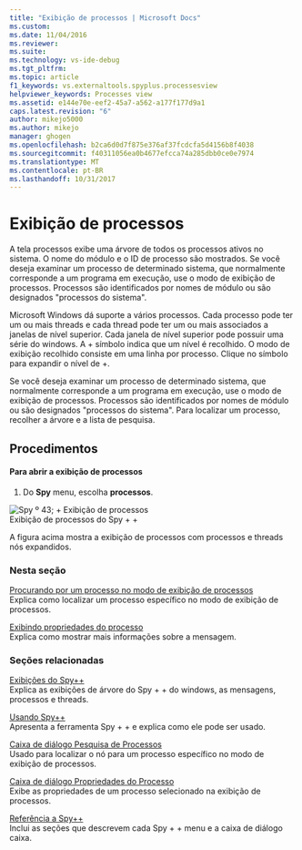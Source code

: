 ```yaml
---
title: "Exibição de processos | Microsoft Docs"
ms.custom: 
ms.date: 11/04/2016
ms.reviewer: 
ms.suite: 
ms.technology: vs-ide-debug
ms.tgt_pltfrm: 
ms.topic: article
f1_keywords: vs.externaltools.spyplus.processesview
helpviewer_keywords: Processes view
ms.assetid: e144e70e-eef2-45a7-a562-a177f177d9a1
caps.latest.revision: "6"
author: mikejo5000
ms.author: mikejo
manager: ghogen
ms.openlocfilehash: b2ca6d0d7f875e376af37fcdcfa5d4156b8f4038
ms.sourcegitcommit: f40311056ea0b4677efcca74a285dbb0ce0e7974
ms.translationtype: MT
ms.contentlocale: pt-BR
ms.lasthandoff: 10/31/2017
---
```

# <a name="processes-view"></a>Exibição de processos
A tela processos exibe uma árvore de todos os processos ativos no sistema. O nome do módulo e o ID de processo são mostrados. Se você deseja examinar um processo de determinado sistema, que normalmente corresponde a um programa em execução, use o modo de exibição de processos. Processos são identificados por nomes de módulo ou são designados "processos do sistema".  
  
 Microsoft Windows dá suporte a vários processos. Cada processo pode ter um ou mais threads e cada thread pode ter um ou mais associados a janelas de nível superior. Cada janela de nível superior pode possuir uma série do windows. A + símbolo indica que um nível é recolhido. O modo de exibição recolhido consiste em uma linha por processo. Clique no símbolo para expandir o nível de +.  
  
 Se você deseja examinar um processo de determinado sistema, que normalmente corresponde a um programa em execução, use o modo de exibição de processos. Processos são identificados por nomes de módulo ou são designados "processos do sistema". Para localizar um processo, recolher a árvore e a lista de pesquisa.  
  
## <a name="procedures"></a>Procedimentos  
  
#### <a name="to-open-the-processes-view"></a>Para abrir a exibição de processos  
  
1.  Do **Spy** menu, escolha **processos**.  
  
 ![Spy º 43; &#43; Exibição de processos](../debugger/media/spy--_processes.png "Spy + + _Processes")  
Exibição de processos do Spy + +  
  
 A figura acima mostra a exibição de processos com processos e threads nós expandidos.  
  
### <a name="in-this-section"></a>Nesta seção  
 [Procurando por um processo no modo de exibição de processos](../debugger/how-to-search-for-a-process-in-processes-view.md)  
 Explica como localizar um processo específico no modo de exibição de processos.  
  
 [Exibindo propriedades do processo](../debugger/how-to-display-process-properties.md)  
 Explica como mostrar mais informações sobre a mensagem.  
  
### <a name="related-sections"></a>Seções relacionadas  
 [Exibições do Spy++](../debugger/spy-increment-views.md)  
 Explica as exibições de árvore do Spy + + do windows, as mensagens, processos e threads.  
  
 [Usando Spy++](../debugger/using-spy-increment.md)  
 Apresenta a ferramenta Spy + + e explica como ele pode ser usado.  
  
 [Caixa de diálogo Pesquisa de Processos](../debugger/process-search-dialog-box.md)  
 Usado para localizar o nó para um processo específico no modo de exibição de processos.  
  
 [Caixa de diálogo Propriedades do Processo](../debugger/process-properties-dialog-box.md)  
 Exibe as propriedades de um processo selecionado na exibição de processos.  
  
 [Referência a Spy++](../debugger/spy-increment-reference.md)  
 Inclui as seções que descrevem cada Spy + + menu e a caixa de diálogo caixa.